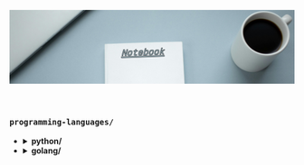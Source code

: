 ![Notebook Banner](https://raw.githubusercontent.com/kylecurtis/notebook/refs/heads/main/assets/banner/notebook-banner.png)

<br>

### `programming-languages/`

- <details>
    <summary><strong>python/</strong></summary>

    - `00-toc/claude-toc`: Python topics generated by Claude 3.5 Sonnet
    - `00-toc/gpt-toc`: Python topics generated by ChatGPT 4o

    </details>

- <details>
    <summary><strong>golang/</strong></summary>

    - `00-toc/claude-toc`: Go topics generated by Claude 3.5 Sonnet
    - `00-toc/gpt-toc`: Go topics generated by ChatGPT 4o
    - `01-basics/hello-world`: Breakdown of a basic Go program
    - `01-basics/variables`: Variables and constants
    - `02-data-types/integers`: Signed and unsigned integers

    </details>

